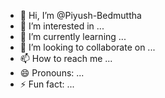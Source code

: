 - 👋 Hi, I’m @Piyush-Bedmuttha
- 👀 I’m interested in ...
- 🌱 I’m currently learning ...
- 💞️ I’m looking to collaborate on ...
- 📫 How to reach me ...
- 😄 Pronouns: ...
- ⚡ Fun fact: ...

<!---
Piyush-Bedmuttha/Piyush-Bedmuttha is a ✨ special ✨ repository because its `README.md` (this file) appears on your GitHub profile.
You can click the Preview link to take a look at your changes.
--->
